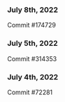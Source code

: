### July 8th, 2022

Commit #174729

### July 5th, 2022

Commit #314353


### July 4th, 2022

Commit #72281
